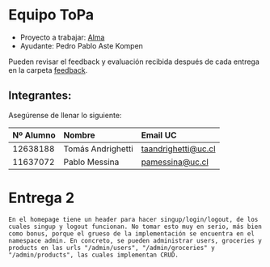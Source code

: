 # Equipo ToPa

* Proyecto a trabajar: [Alma](https://github.com/IIC2513-2015-2/syllabus/blob/master/proyecto/alternativas/Alma.md)
* Ayudante: Pedro Pablo Aste Kompen

Pueden revisar el feedback y evaluación recibida después de cada entrega en la carpeta [feedback](feedback).

## Integrantes:
Asegúrense de llenar lo siguiente:

| Nº Alumno    | Nombre              | Email UC            |
|:-------------|:--------------------|:--------------------|
| 12638188     | Tomás Andrighetti   | taandrighetti@uc.cl |
| 11637072   | Pablo Messina       | pamessina@uc.cl        |

# Entrega 2
	En el homepage tiene un header para hacer singup/login/logout, de los cuales singup y logout funcionan. No tomar esto muy en serio, más bien como bonus, porque el grueso de la implementación se encuentra en el namespace admin. En concreto, se pueden administrar users, groceries y products en las urls "/admin/users", "/admin/groceries" y "/admin/products", las cuales implementan CRUD.
